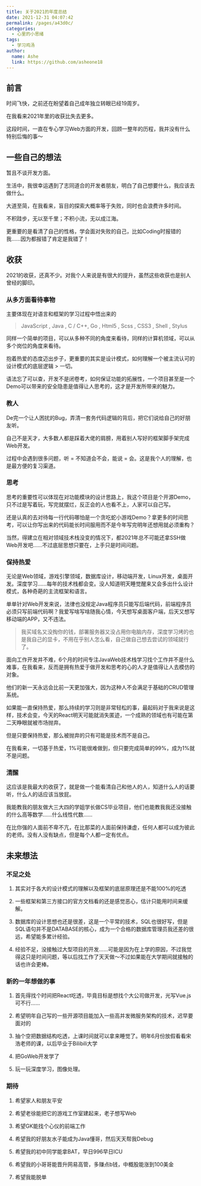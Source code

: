 ```yaml
---
title: 关于2021的年度总结
date: 2021-12-31 04:07:42
permalink: /pages/a43d0c/
categories:
  - 心里的小思绪
tags:
  - 学习鸡汤
author:
  name: Ashe
  link: https://github.com/asheone18
---
```

## 前言
时间飞快，之前还在盼望着自己成年独立转眼已经19周岁。

在我看来2021年里的收获比失去更多。

这段时间，一直在专心学习Web方面的开发，回顾一整年的历程，我并没有什么特别后悔的事～
## 一些自己的想法
暂且不谈开发方面。

生活中，我很幸运遇到了志同道合的开发者朋友，明白了自己想要什么，我应该去做什么。

大道至简，在我看来，盲目的探索大概率等于失败，同时也会浪费许多时间。

不积跬步，无以至千里；不积小流，无以成江海。

更重要的是看清了自己的性格，学会面对失败的自己，比如Coding时报错的我......因为都报错了肯定是我错了！
## 收获
2021的收获，还真不少。对我个人来说是有很大的提升，虽然这些收获也是别人曾经的脚印。

### 从多方面看待事物
主要体现在对语言和框架的学习过程中悟出来的

> JavaScript , Java , C / C++, Go , Html5 , Scss , CSS3 , Shell , Stylus

同样一个简单的项目，可以从多种不同的角度来看待，同样的计算机领域，可以从多个岗位的角度来看待。

抱着热爱的态度迈出步子，更重要的其实是设计模式，如何理解一个被主流认可的设计模式的底层逻辑 > 一切。

语法忘了可以查，开发不是闭卷考，如何保证功能的拓展性，一个项目甚至是一个Demo可以带来的安全隐患是值得让人思考的，这才是开发所带来的魅力。

### 教人
De完一个让人困扰的Bug，弄清一套务代码逻辑的背后，把它们说给自己的好朋友听。

自己不是天才，大多数人都是踩着大佬的肩膀，用着别人写好的框架脚手架完成Web开发。

过程中会遇到很多问题，听 = 不知道会不会，能说 = 会。这是我个人的理解，也是最方便的复习渠道。

### 思考
思考的重要性可以体现在对功能模块的设计思路上，我这个项目是个开源Demo，只不过是写着玩，写完就摆烂，反正会的人也看不上，人家可以自己写。

还是认真的去对待每一行代码哪怕是一个贪吃蛇小游戏Demo？拿更多的时间思考，可以让你写出来的代码能长时间服用而不是今年写完明年还想用就必须重构？

当然，得建立在相对领域技术栈没变的情况下，都2021年总不可能还拿SSH做Web开发吧......不过底层思想只要在，上手只是时间问题。

### 保持热爱
无论是Web领域，游戏引擎领域，数据库设计，移动端开发，Linux开发，桌面开发。深度学习......每年的技术栈都会变。没人知道明天睡觉醒来又会多出什么设计模式，各种奇葩的主流框架和语言。

单单针对Web开发来说，法律也没规定Java程序员只能写后端代码，前端程序员必须只写前端代码啊？我爱写啥写啥随我心情，今天想写桌面客户端，后天又想写移动端的APP，又不违法。

> 我买域名又没掏你的钱，部署服务器又没占用你电脑内存，深度学习烤的也是我自己的显卡，不用在乎别人怎么看，自己做自己想去尝试的领域就行了。

面向工作开发并不难，6个月的时间专注JavaWeb技术栈学习找个工作并不是什么难事，在我看来，反而是拥有热爱于做开发和思考的心的人才是值得让人去模仿的对象。

他们的新一天永远会比前一天更加强大，因为这种人不会满足于基础的CRUD管理系统。

如果能一直保持热爱，那么持续的学习则是非常轻松的事，最起码对于我来说是这样，技术会变，今天的React明天可能就消失匿迹，一个成熟的领域也有可能在第二天睁眼就被市场抛弃。

但是只要保持热爱，那么被抛弃的只有可能是技术而不是自己。

在我看来，一切基于热爱，1%可能很难做到，但只要完成简单的99%，成为1%就不是问题。

### 清醒
这应该是我最大的收获了，就是做一个能看清自己和他人的人，知道什么人的话要听，什么人的话应该当放屁。

我能教我的朋友做大三大四的学姐学长做CS毕业项目，他们也能教我我还没接触的什么高等数学......什么线性代数......

在比你强的人面前不卑不亢，在比那菜的人面前保持谦虚，任何人都可以成为彼此的老师。没有人没有缺点，但是每个人都一定有优点。

## 未来想法

### 不足之处

1. 其实对于各大的设计模式的理解以及框架的底层原理还是不能100%的吃透

2. 一些框架和第三方接口的官方文档看的还是感觉恶心，估计只能用时间来缓解。

3. 数据库的设计思想也还是很差，这是一个平常的技术，SQL也很好写，但是SQL语句并不是DATABASE的核心，成为一个合格的数据库管理员我还差的很远，希望能多累计经验。

4. 经验不足，没接触过大型项目的开发......可能是因为在上学的原因，不过我觉得这只是时间问题，等以后找工作了天天做～不过如果能在大学期间就接触的话也许会更棒。

### 新的一年想做的事

1. 首先得找个时间把React吃透，毕竟目标是想找个大公司做开发，光写Vue.js可不行......

2. 希望明年自己写的一些开源项目能加入一些高并发微服务架构的技术，迟早要面对的

3. 抽个空把数据结构吃透，上课时间就可以拿来睡觉了。明年6月份放假看看宋浩老师的课，以后毕业于Bilibili大学

4. 把GoWeb开发学了

5. 玩一玩深度学习，图像处理。

### 期待

1. 希望家人和朋友平安

2. 希望老徐能把它的游戏工作室建起来，老子想写Web

3. 希望GK能找个心仪的前端工作

4. 希望我的好朋友水子能成为Java懂哥，然后天天帮我Debug

5. 希望我的初中同学能拿BAT，早日996早日ICU

6. 希望我的小哥哥能晋升网易高管，多赚点b钱，中概股能涨到100美金

7. 希望我能脱单
